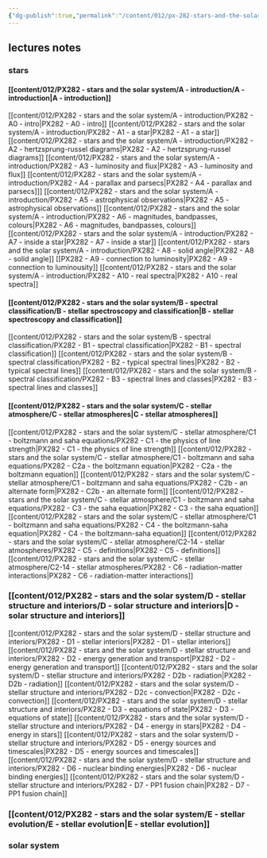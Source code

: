 ```yaml
---
{"dg-publish":true,"permalink":"/content/012/px-282-stars-and-the-solar-system/px-282-0-stars-and-the-solar-system/","created":"2024-11-25T10:50:32.000+00:00","updated":"2024-11-26T10:06:57.241+00:00"}
---
```


## lectures notes
### stars
#### [[content/012/PX282 - stars and the solar system/A - introduction/A - introduction\|A - introduction]]
[[content/012/PX282 - stars and the solar system/A - introduction/PX282 - A0 - intro\|PX282 - A0 - intro]]
[[content/012/PX282 - stars and the solar system/A - introduction/PX282 - A1 - a star\|PX282 - A1 - a star]]
[[content/012/PX282 - stars and the solar system/A - introduction/PX282 - A2 - hertzsprung-russel diagrams\|PX282 - A2 - hertzsprung-russel diagrams]]
[[content/012/PX282 - stars and the solar system/A - introduction/PX282 - A3 - luminosity and flux\|PX282 - A3 - luminosity and flux]]
[[content/012/PX282 - stars and the solar system/A - introduction/PX282 - A4 - parallax and parsecs\|PX282 - A4 - parallax and parsecs]]]
[[content/012/PX282 - stars and the solar system/A - introduction/PX282 - A5 - astrophysical observations\|PX282 - A5 - astrophysical observations]]
[[content/012/PX282 - stars and the solar system/A - introduction/PX282 - A6 - magnitudes, bandpasses, colours\|PX282 - A6 - magnitudes, bandpasses, colours]]
[[content/012/PX282 - stars and the solar system/A - introduction/PX282 - A7 - inside a star\|PX282 - A7 - inside a star]]
[[content/012/PX282 - stars and the solar system/A - introduction/PX282 - A8 - solid angle\|PX282 - A8 - solid angle]]
[[PX282 - A9 - connection to luminosity\|PX282 - A9 - connection to luminousity]]
[[content/012/PX282 - stars and the solar system/A - introduction/PX282 - A10 - real spectra\|PX282 - A10 - real spectra]]
#### [[content/012/PX282 - stars and the solar system/B - spectral classification/B - stellar spectroscopy and classification\|B - stellar spectroscopy and classification]]
[[content/012/PX282 - stars and the solar system/B - spectral classification/PX282 - B1 - spectral classification\|PX282 - B1 - spectral classification]]
[[content/012/PX282 - stars and the solar system/B - spectral classification/PX282 - B2 - typical spectral lines\|PX282 - B2 - typical spectral lines]]
[[content/012/PX282 - stars and the solar system/B - spectral classification/PX282 - B3 - spectral lines and classes\|PX282 - B3 - spectral lines and classes]]
#### [[content/012/PX282 - stars and the solar system/C - stellar atmosphere/C - stellar atmospheres\|C - stellar atmospheres]]
[[content/012/PX282 - stars and the solar system/C - stellar atmosphere/C1 - boltzmann and saha equations/PX282 - C1 - the physics of line strength\|PX282 - C1 - the physics of line strength]]
[[content/012/PX282 - stars and the solar system/C - stellar atmosphere/C1 - boltzmann and saha equations/PX282 - C2a - the boltzmann equation\|PX282 - C2a - the boltzmann equation]]
[[content/012/PX282 - stars and the solar system/C - stellar atmosphere/C1 - boltzmann and saha equations/PX282 - C2b - an alternate form\|PX282 - C2b - an alternate form]]
[[content/012/PX282 - stars and the solar system/C - stellar atmosphere/C1 - boltzmann and saha equations/PX282 - C3 - the saha equation\|PX282 - C3 - the saha equation]]
[[content/012/PX282 - stars and the solar system/C - stellar atmosphere/C1 - boltzmann and saha equations/PX282 - C4 - the boltzmann-saha equation\|PX282 - C4 - the boltzmann-saha equation]]
[[content/012/PX282 - stars and the solar system/C - stellar atmosphere/C2-14 - stellar atmospheres/PX282 - C5 - definitions\|PX282 - C5 - definitions]]
[[content/012/PX282 - stars and the solar system/C - stellar atmosphere/C2-14 - stellar atmospheres/PX282 - C6 - radiation-matter interactions\|PX282 - C6 - radiation-matter interactions]]
### [[content/012/PX282 - stars and the solar system/D - stellar structure and interiors/D - solar structure and interiors\|D - solar structure and interiors]]
[[content/012/PX282 - stars and the solar system/D - stellar structure and interiors/PX282 - D1 - stellar interiors\|PX282 - D1 - stellar interiors]]
[[content/012/PX282 - stars and the solar system/D - stellar structure and interiors/PX282 - D2 - energy generation and transport\|PX282 - D2 - energy generation and transport]]
[[content/012/PX282 - stars and the solar system/D - stellar structure and interiors/PX282 - D2b - radiation\|PX282 - D2b - radiation]]
[[content/012/PX282 - stars and the solar system/D - stellar structure and interiors/PX282 - D2c - convection\|PX282 - D2c - convection]]
[[content/012/PX282 - stars and the solar system/D - stellar structure and interiors/PX282 - D3 - equations of state\|PX282 - D3 - equations of state]]
[[content/012/PX282 - stars and the solar system/D - stellar structure and interiors/PX282 - D4 - energy in stars\|PX282 - D4 - energy in stars]]
[[content/012/PX282 - stars and the solar system/D - stellar structure and interiors/PX282 - D5 - energy sources and timescales\|PX282 - D5 - energy sources and timescales]]
[[content/012/PX282 - stars and the solar system/D - stellar structure and interiors/PX282 - D6 - nuclear binding energies\|PX282 - D6 - nuclear binding energies]]
[[content/012/PX282 - stars and the solar system/D - stellar structure and interiors/PX282 - D7 - PP1 fusion chain\|PX282 - D7 - PP1 fusion chain]]
### [[content/012/PX282 - stars and the solar system/E - stellar evolution/E - stellar evolution\|E - stellar evolution]]
### solar system